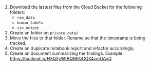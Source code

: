 

1. Download the lastest files from the Cloud Bucket for the following folders:
    - `raw_data`
    - `human_labels`
    - `csv_output`
2. Create an folder on `private_data/` 
3. Move the files to that folder. Rename so that the timestamp is being tracked.
4. Create an duplicate notebook report and refactor accordingly.
5. Create an document summarizing the findings. Example: https://hackmd.io/HXQ3yWfBQN6QGQX4cmOAxQ